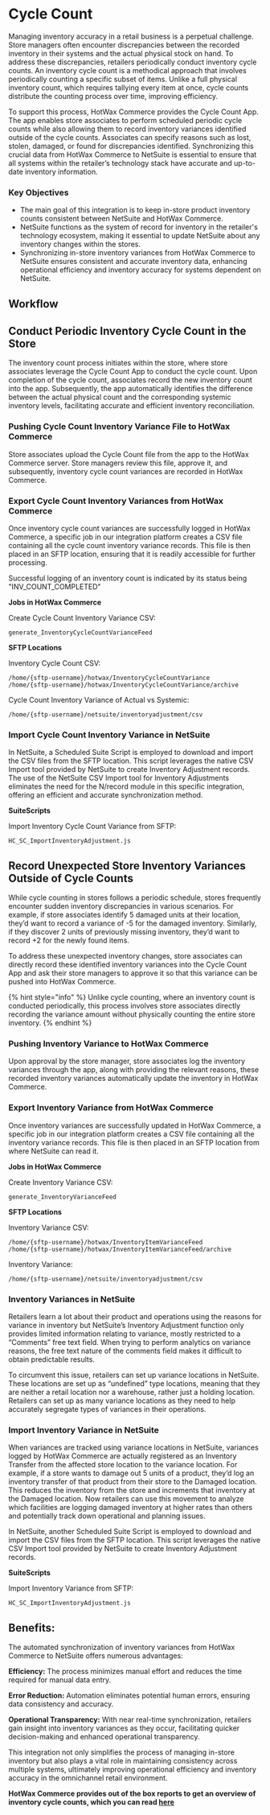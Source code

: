 # Cycle Count
Managing inventory accuracy in a retail business is a perpetual challenge. Store managers often encounter discrepancies between the recorded inventory in their systems and the actual physical stock on hand. To address these discrepancies, retailers periodically conduct inventory cycle counts. An inventory cycle count is a methodical approach that involves periodically counting a specific subset of items. Unlike a full physical inventory count, which requires tallying every item at once, cycle counts distribute the counting process over time, improving efficiency.

To support this process, HotWax Commerce provides the Cycle Count App. The app enables store associates to perform scheduled periodic cycle counts while also allowing them to record inventory variances identified outside of the cycle counts. Associates can specify reasons such as lost, stolen, damaged, or found for discrepancies identified. Synchronizing this crucial data from HotWax Commerce to NetSuite is essential to ensure that all systems within the retailer’s technology stack have accurate and up-to-date inventory information.

### Key Objectives
- The main goal of this integration is to keep in-store product inventory counts consistent between NetSuite and HotWax Commerce.
- NetSuite functions as the system of record for inventory in the retailer's technology ecosystem, making it essential to update NetSuite about any inventory changes within the stores.
- Synchronizing in-store inventory variances from HotWax Commerce to NetSuite ensures consistent and accurate inventory data, enhancing operational efficiency and inventory accuracy for systems dependent on NetSuite.

## Workflow

## Conduct Periodic Inventory Cycle Count in the Store
The inventory count process initiates within the store, where store associates leverage the Cycle Count App to conduct the cycle count. Upon completion of the cycle count, associates record the new inventory count into the app. Subsequently, the app automatically identifies the difference between the actual physical count and the corresponding systemic inventory levels, facilitating accurate and efficient inventory reconciliation.

### Pushing Cycle Count Inventory Variance File to HotWax Commerce
Store associates upload the Cycle Count file from the app to the HotWax Commerce server. Store managers review this file, approve it, and subsequently, inventory cycle count variances are recorded in HotWax Commerce.

### Export Cycle Count Inventory Variances from HotWax Commerce
Once inventory cycle count variances are successfully logged in HotWax Commerce, a specific job in our integration platform creates a CSV file containing all the cycle count inventory variance records. This file is then placed in an SFTP location, ensuring that it is readily accessible for further processing.

Successful logging of an inventory count is indicated by its status being "INV_COUNT_COMPLETED"

**Jobs in HotWax Commerce**

Create Cycle Count Inventory Variance CSV:
```
generate_InventoryCycleCountVarianceFeed
```

**SFTP Locations**

Inventory Cycle Count CSV:
```
/home/{sftp-username}/hotwax/InventoryCycleCountVariance
/home/{sftp-username}/hotwax/InventoryCycleCountVariance/archive
```

Cycle Count Inventory Variance of Actual vs Systemic:
```
/home/{sftp-username}/netsuite/inventoryadjustment/csv
```

### Import Cycle Count Inventory Variance in NetSuite
In NetSuite, a Scheduled Suite Script is employed to download and import the CSV files from the SFTP location. This script leverages the native CSV Import tool provided by NetSuite to create Inventory Adjustment records. The use of the NetSuite CSV Import tool for Inventory Adjustments eliminates the need for the N/record module in this specific integration, offering an efficient and accurate synchronization method.

**SuiteScripts**

Import Inventory Cycle Count Variance from SFTP:
```
HC_SC_ImportInventoryAdjustment.js
```
## Record Unexpected Store Inventory Variances Outside of Cycle Counts
While cycle counting in stores follows a periodic schedule, stores frequently encounter sudden inventory discrepancies in various scenarios. For example, if store associates identify 5 damaged units at their location, they’d want to record a variance of -5 for the damaged inventory. Similarly, if they discover 2 units of previously missing inventory, they’d want to record +2 for the newly found items.

To address these unexpected inventory changes, store associates can directly record these identified inventory variances into the Cycle Count App and ask their store managers to approve it so that this variance can be pushed into HotWax Commerce.

{% hint style="info" %}
Unlike cycle counting, where an inventory count is conducted periodically, this process involves store associates directly recording the variance amount without physically counting the entire store inventory.
{% endhint %}

### Pushing Inventory Variance to HotWax Commerce
Upon approval by the store manager, store associates log the inventory variances through the app, along with providing the relevant reasons, these recorded inventory variances automatically update the inventory in HotWax Commerce.

### Export Inventory Variance from HotWax Commerce
Once inventory variances are successfully updated in HotWax Commerce, a specific job in our integration platform creates a CSV file containing all the inventory variance records. This file is then placed in an SFTP location from where NetSuite can read it.

**Jobs in HotWax Commerce**

Create Inventory Variance CSV:
```
generate_InventoryVarianceFeed
```

**SFTP Locations** 

Inventory Variance CSV:

```
/home/{sftp-username}/hotwax/InventoryItemVarianceFeed
/home/{sftp-username}/hotwax/InventoryItemVarianceFeed/archive
```

Inventory Variance:
```
/home/{sftp-username}/netsuite/inventoryadjustment/csv
```
### Inventory Variances in NetSuite
Retailers learn a lot about their product and operations using the reasons for variance in inventory but NetSuite’s Inventory Adjustment function only provides limited information relating to variance, mostly restricted to a “Comments” free text field. When trying to perform analytics on variance reasons, the free text nature of the comments field makes it difficult to obtain predictable results. 

To circumvent this issue, retailers can set up variance locations in NetSuite. These locations are set up as “undefined” type locations, meaning that they are neither a retail location nor a warehouse, rather just a holding location. Retailers can set up as many variance locations as they need to help accurately segregate types of variances in their operations.

### Import Inventory Variance in NetSuite
When variances are tracked using variance locations in NetSuite, variances logged by HotWax Commerce are actually registered as an Inventory Transfer from the affected store location to the variance location. For example, if a store wants to damage out 5 units of a product, they’d log an inventory transfer of that product from their store to the Damaged location. This reduces the inventory from the store and increments that inventory at the Damaged location. Now retailers can use this movement to analyze which facilities are logging damaged inventory at higher rates than others and potentially track down operational and planning issues.

In NetSuite, another Scheduled Suite Script is employed to download and import the CSV files from the SFTP location. This script leverages the native CSV Import tool provided by NetSuite to create Inventory Adjustment records.

**SuiteScripts**

Import Inventory Variance from SFTP:
```
HC_SC_ImportInventoryAdjustment.js
```

## Benefits:
The automated synchronization of inventory variances from HotWax Commerce to NetSuite offers numerous advantages:

**Efficiency:** The process minimizes manual effort and reduces the time required for manual data entry.


**Error Reduction:** Automation eliminates potential human errors, ensuring data consistency and accuracy.


**Operational Transparency:** With near real-time synchronization, retailers gain insight into inventory variances as they occur, facilitating quicker decision-making and enhanced operational transparency.

This integration not only simplifies the process of managing in-store inventory but also plays a vital role in maintaining consistency across multiple systems, ultimately improving operational efficiency and inventory accuracy in the omnichannel retail environment.


**HotWax Commerce provides out of the box reports to get an overview of inventory cycle counts, which you can read [here](https://docs.hotwax.co/user-guides/inventory/cycle-counting/reports)**
